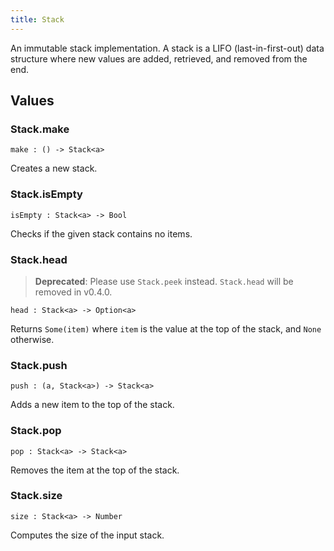 ```yaml
---
title: Stack
---
```


An immutable stack implementation. A stack is a LIFO (last-in-first-out) data structure where new values are added, retrieved, and removed from the end.

## Values

### Stack.**make**

```grain
make : () -> Stack<a>
```

Creates a new stack.

### Stack.**isEmpty**

```grain
isEmpty : Stack<a> -> Bool
```

Checks if the given stack contains no items.

### Stack.**head**

> **Deprecated**: Please use `Stack.peek` instead. `Stack.head` will be removed in v0.4.0.

```grain
head : Stack<a> -> Option<a>
```

Returns `Some(item)` where `item` is the value at the top of the stack, and `None` otherwise.

### Stack.**push**

```grain
push : (a, Stack<a>) -> Stack<a>
```

Adds a new item to the top of the stack.

### Stack.**pop**

```grain
pop : Stack<a> -> Stack<a>
```

Removes the item at the top of the stack.

### Stack.**size**

```grain
size : Stack<a> -> Number
```

Computes the size of the input stack.
